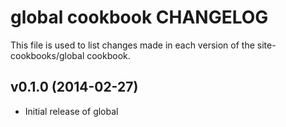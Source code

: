 # global cookbook CHANGELOG
This file is used to list changes made in each version of the site-cookbooks/global cookbook.

## v0.1.0 (2014-02-27)
- Initial release of global
